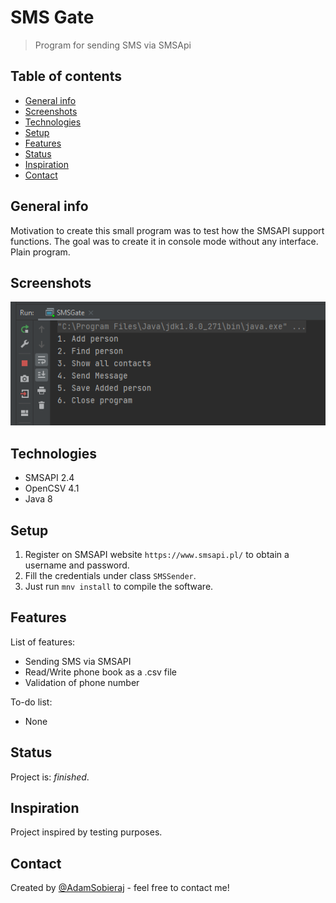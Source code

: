 # SMS Gate
> Program for sending SMS via SMSApi

## Table of contents
* [General info](#general-info)
* [Screenshots](#screenshots)
* [Technologies](#technologies)
* [Setup](#setup)
* [Features](#features)
* [Status](#status)
* [Inspiration](#inspiration)
* [Contact](#contact)

## General info
Motivation to create this small program was to test how the SMSAPI support functions. 
The goal was to create it in console mode without any interface. Plain program.

## Screenshots
![Example screenshot](./ProgramData/SMSapi.png)

## Technologies
* SMSAPI 2.4
* OpenCSV 4.1
* Java 8


## Setup
1. Register on SMSAPI website `https://www.smsapi.pl/` to obtain a username and password.
2. Fill the credentials under class `SMSSender`.
3. Just run `mnv install` to compile the software.

## Features
List of features:
* Sending SMS via SMSAPI
* Read/Write phone book as a .csv file
* Validation of phone number

To-do list:
* None

## Status
Project is: _finished_.

## Inspiration
Project inspired by testing purposes.

## Contact
Created by [@AdamSobieraj](https://github.com/AdamSobieraj) - feel free to contact me!